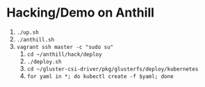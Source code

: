 # Hacking/Demo on Anthill

1. `./up.sh`
2. `./anthill.sh`
3. `vagrant ssh master -c "sudo su"`
   1. `cd ~/anthill/hack/deploy`
   2. `./deploy.sh`
   3. `cd ~/gluster-csi-driver/pkg/glusterfs/deploy/kubernetes`
   4. `for yaml in *; do kubectl create -f $yaml; done`
